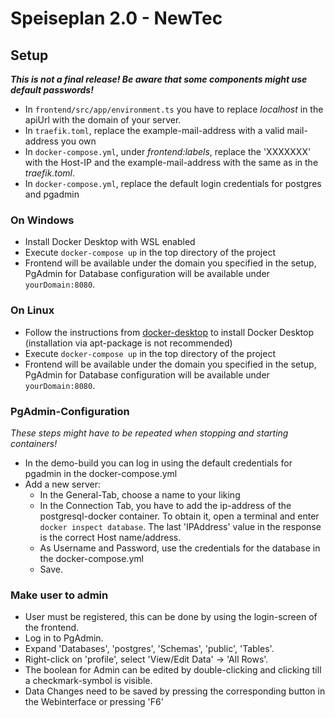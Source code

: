 # Speiseplan 2.0 - NewTec

## Setup
***This is not a final release! Be aware that some components might use default passwords!***
- In `frontend/src/app/environment.ts` you have to replace *localhost* in the apiUrl with the domain of your server.
- In `traefik.toml`, replace the example-mail-address with a valid mail-address you own
- In `docker-compose.yml`, under *frontend:labels*, replace the 'XXXXXXX' with the Host-IP and the example-mail-address with the same as in the *traefik.toml*.
- In `docker-compose.yml`, replace the default login credentials for postgres and pgadmin

### On Windows
- Install Docker Desktop with WSL enabled
- Execute `docker-compose up` in the top directory of the project
- Frontend will be available under the domain you specified in the setup, PgAdmin for Database configuration will be available under `yourDomain:8080`.

### On Linux
- Follow the instructions from [docker-desktop](https://docs.docker.com/engine/install/ubuntu/) to install Docker Desktop (installation via apt-package is not recommended)
- Execute `docker-compose up` in the top directory of the project
- Frontend will be available under the domain you specified in the setup, PgAdmin for Database configuration will be available under `yourDomain:8080`.

### PgAdmin-Configuration
*These steps might have to be repeated when stopping and starting containers!*
- In the demo-build you can log in using the default credentials for pgadmin in the docker-compose.yml
- Add a new server:
  - In the General-Tab, choose a name to your liking
  - In the Connection Tab, you have to add the ip-address of the postgresql-docker container. To obtain it, open a terminal and enter `docker inspect database`. The last 'IPAddress' value in the response is the correct Host name/address.
  - As Username and Password, use the credentials for the database in the docker-compose.yml
  - Save.

### Make user to admin
- User must be registered, this can be done by using the login-screen of the frontend.
- Log in to PgAdmin.
- Expand 'Databases', 'postgres', 'Schemas', 'public', 'Tables'.
- Right-click on 'profile', select 'View/Edit Data' -> 'All Rows'.  
- The boolean for Admin can be edited by double-clicking and clicking till a checkmark-symbol is visible.
- Data Changes need to be saved by pressing the corresponding button in the Webinterface or pressing 'F6'